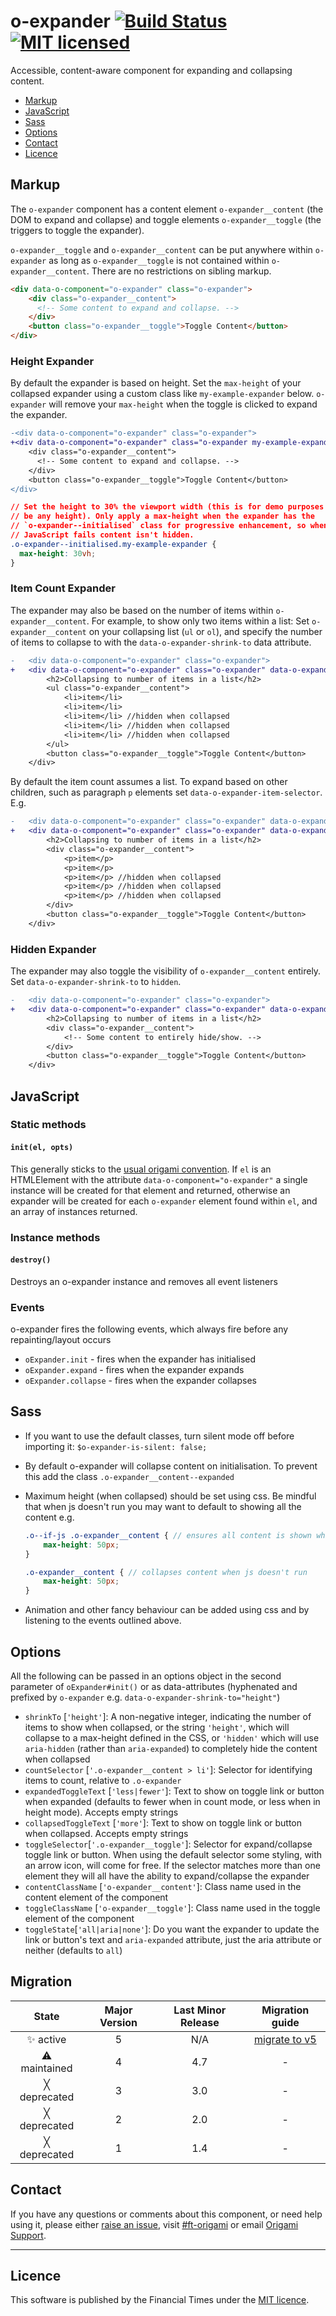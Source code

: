 # o-expander [![Build Status](https://circleci.com/gh/Financial-Times/o-expander.png?style=shield&circle-token=0342cb593ceeb278037288a5f7a4745990b9517b)](https://circleci.com/gh/Financial-Times/o-expander) [![MIT licensed](https://img.shields.io/badge/license-MIT-blue.svg)](#licence)

Accessible, content-aware component for expanding and collapsing content.

- [Markup](#markup)
- [JavaScript](#javascript)
- [Sass](#sass)
- [Options](#options)
- [Contact](#contact)
- [Licence](#licence)

## Markup

The  `o-expander` component has a content element `o-expander__content` (the DOM to expand and collapse) and toggle elements `o-expander__toggle` (the triggers to toggle the expander).

`o-expander__toggle` and `o-expander__content` can be put anywhere within `o-expander` as long as `o-expander__toggle` is not contained within `o-expander__content`. There are no restrictions on sibling markup.

```html
<div data-o-component="o-expander" class="o-expander">
    <div class="o-expander__content">
      <!-- Some content to expand and collapse. -->
    </div>
    <button class="o-expander__toggle">Toggle Content</button>
</div>
```

### Height Expander

By default the expander is based on height. Set the `max-height` of your collapsed expander using a custom class like `my-example-expander` below. `o-expander` will remove your `max-height` when the toggle is clicked to expand the expander.

```diff
-<div data-o-component="o-expander" class="o-expander">
+<div data-o-component="o-expander" class="o-expander my-example-expander">
    <div class="o-expander__content">
      <!-- Some content to expand and collapse. -->
    </div>
    <button class="o-expander__toggle">Toggle Content</button>
</div>
```

```css
// Set the height to 30% the viewport width (this is for demo purposes and could
// be any height). Only apply a max-height when the expander has the
// `o-expander--initialised` class for progressive enhancement, so when
// JavaScript fails content isn't hidden.
.o-expander--initialised.my-example-expander {
  max-height: 30vh;
}
```

### Item Count Expander

The expander may also be based on the number of items within `o-expander__content`. For example, to show only two items within a list: Set `o-expander__content` on your collapsing list (`ul` or `ol`), and specify the number of items to collapse to with the `data-o-expander-shrink-to` data attribute.

```diff
-	<div data-o-component="o-expander" class="o-expander">
+	<div data-o-component="o-expander" class="o-expander" data-o-expander-shrink-to="2">
		<h2>Collapsing to number of items in a list</h2>
		<ul class="o-expander__content">
			<li>item</li>
			<li>item</li>
			<li>item</li> //hidden when collapsed
			<li>item</li> //hidden when collapsed
			<li>item</li> //hidden when collapsed
		</ul>
		<button class="o-expander__toggle">Toggle Content</button>
	</div>
```

By default the item count assumes a list. To expand based on other children, such as paragraph `p` elements set `data-o-expander-item-selector`. E.g.

```diff
-	<div data-o-component="o-expander" class="o-expander" data-o-expander-shrink-to="2">
+	<div data-o-component="o-expander" class="o-expander" data-o-expander-shrink-to="2" data-o-expander-item-selector="p">
		<h2>Collapsing to number of items in a list</h2>
		<div class="o-expander__content">
			<p>item</p>
			<p>item</p>
			<p>item</p> //hidden when collapsed
			<p>item</p> //hidden when collapsed
			<p>item</p> //hidden when collapsed
		</div>
		<button class="o-expander__toggle">Toggle Content</button>
	</div>
```

### Hidden Expander

The expander may also toggle the visibility of `o-expander__content` entirely. Set `data-o-expander-shrink-to` to `hidden`.

```diff
-	<div data-o-component="o-expander" class="o-expander">
+	<div data-o-component="o-expander" class="o-expander" data-o-expander-shrink-to="hidden">
		<h2>Collapsing to number of items in a list</h2>
		<div class="o-expander__content">
			<!-- Some content to entirely hide/show. -->
		</div>
		<button class="o-expander__toggle">Toggle Content</button>
	</div>
```

## JavaScript

### Static methods

#### `init(el, opts)`
This generally sticks to the [usual origami convention](http://origami.ft.com/docs/syntax/js/#initialisation). If `el` is an HTMLElement with the attribute `data-o-component="o-expander"` a single instance will be created for that element and returned, otherwise an expander will be created for each `o-expander` element found within `el`, and an array of instances returned.

### Instance methods

#### `destroy()`
Destroys an o-expander instance and removes all event listeners

### Events

o-expander fires the following events, which always fire before any repainting/layout occurs

  * `oExpander.init` - fires when the expander has initialised
  * `oExpander.expand` - fires when the expander expands
  * `oExpander.collapse` - fires when the expander collapses

## Sass

  * If you want to use the default classes, turn silent mode off before importing it: `$o-expander-is-silent: false;`
  * By default o-expander will collapse content on initialisation. To prevent this add the class `.o-expander__content--expanded`
  * Maximum height (when collapsed) should be set using css. Be mindful that when js doesn't run you may want to default to showing all the content e.g.

    ```scss
    .o--if-js .o-expander__content { // ensures all content is shown when js doesn't run
        max-height: 50px;
    }

    .o-expander__content { // collapses content when js doesn't run
        max-height: 50px;
    }
    ```

  * Animation and other fancy behaviour can be added using css and by listening to the events outlined above.

## Options

All the following can be passed in an options object in the second parameter of `oExpander#init()` or as data-attributes (hyphenated and prefixed by `o-expander` e.g. `data-o-expander-shrink-to="height"`)

  * `shrinkTo` [`'height'`]: A non-negative integer, indicating the number of items to show when collapsed, or the string `'height'`, which will collapse to a max-height defined in the CSS, or `'hidden'` which will use `aria-hidden` (rather than `aria-expanded`) to completely hide the content when collapsed
  * `countSelector` [`'.o-expander__content > li'`]: Selector for identifying items to count, relative to `.o-expander`
  * `expandedToggleText` [`'less|fewer'`]: Text to show on toggle link or button when expanded (defaults to fewer when in count mode, or less when in height mode). Accepts empty strings
  * `collapsedToggleText` [`'more'`]: Text to show on toggle link or button when collapsed. Accepts empty strings
  * `toggleSelector`[`'.o-expander__toggle'`]: Selector for expand/collapse toggle link or button. When using the default selector some styling, with an arrow icon, will come for free. If the selector matches more than one element they will all have the ability to expand/collapse the expander
  * `contentClassName` [`'o-expander__content'`]: Class name used in the content element of the component
  * `toggleClassName` [`'o-expander__toggle'`]: Class name used in the toggle element of the component
  * `toggleState`[`'all|aria|none'`]: Do you want the expander to update the link or button's text and `aria-expanded` attribute, just the aria attribute or neither (defaults to `all`)

## Migration

State | Major Version | Last Minor Release | Migration guide |
:---: | :---: | :---: | :---:
✨ active | 5 | N/A  | [migrate to v5](MIGRATION.md#migrating-from-v4-to-v5) |
⚠ maintained | 4 | 4.7  | - |
╳ deprecated | 3 | 3.0  | - |
╳ deprecated | 2 | 2.0 | - |
╳ deprecated | 1 | 1.4 | - |

## Contact

If you have any questions or comments about this component, or need help using it, please either [raise an issue](https://github.com/Financial-Times/o-expander/issues), visit [#ft-origami](https://financialtimes.slack.com/messages/ft-origami/) or email [Origami Support](mailto:origami-support@ft.com).

---

## Licence

This software is published by the Financial Times under the [MIT licence](http://opensource.org/licenses/MIT).
